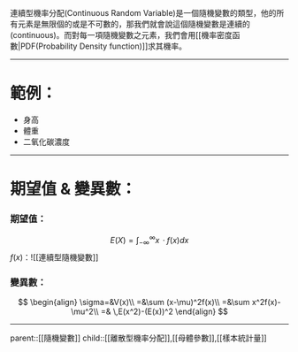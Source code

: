 連續型機率分配(Continuous Random Variable)是一個隨機變數的類型，他的所有元素是無限個的或是不可數的，那我們就會說這個隨機變數是連續的(continuous)。而對每一項隨機變數之元素，我們會用[[機率密度函數|PDF(Probability Density function)]]求其機率。
- - -
# 範例：
- 身高
- 體重
- 二氧化碳濃度
- - - 
# 期望值 & 變異數：
### 期望值：
$$
E(X)=\int^\infty_{-\infty}x\,· f(x)dx
$$
$f(x)$：![[連續型隨機變數]]
### 變異數：
$$
\begin{align}
\sigma=&V(x)\\
=&\sum (x-\mu)^2f(x)\\
=&\sum x^2f(x)-\mu^2\\
=& \,E(x^2)-(E(x))^2
\end{align}
$$
- - -
parent::[[隨機變數]]
child::[[離散型機率分配]],[[母體參數]],[[樣本統計量]]